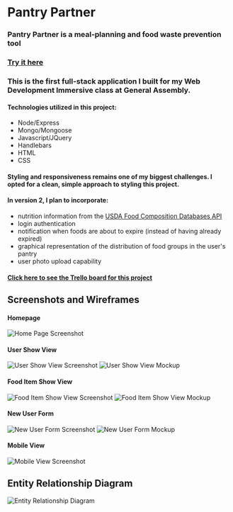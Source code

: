 # Pantry Partner

### Pantry Partner is a meal-planning and food waste prevention tool
### [Try it here](https://pantry-partner.herokuapp.com/)

### This is the first full-stack application I built for my Web Development Immersive class at General Assembly.
#### Technologies utilized in this project:
* Node/Express
* Mongo/Mongoose
* Javascript/JQuery
* Handlebars
* HTML
* CSS

#### Styling and responsiveness remains one of my biggest challenges. I opted for a clean, simple approach to styling this project.

#### In version 2, I plan to incorporate:
* nutrition information from the [USDA Food Composition Databases API](https://ndb.nal.usda.gov/ndb/doc/)
* login authentication
* notification when foods are about to expire (instead of having already expired)
* graphical representation of the distribution of food groups in the user's pantry
* user photo upload capability

#### [Click here to see the Trello board for this project](https://trello.com/b/cwAsT9w7/wdi-project-2)

## Screenshots and Wireframes

#### Homepage
![Home Page Screenshot](http://i.imgur.com/xQoIdo3l.png "Home Page Screenshot")

#### User Show View
![User Show View Screenshot](http://i.imgur.com/jCgG4Txl.png "User Show View Screenshot")
![User Show View Mockup](http://i.imgur.com/zLfIdi2l.jpg "User Show View Mockup")

#### Food Item Show View
![Food Item Show View Screenshot](http://i.imgur.com/3PXFcz6l.png "Food Item Show View Screenshot")
![Food Item Show View Mockup](http://i.imgur.com/yTL6Qpxl.jpg "Food Item Show View Mockup")

#### New User Form
![New User Form Screenshot](http://i.imgur.com/7Ehn8iIl.png "New User Form Screenshot")
![New User Form Mockup](http://i.imgur.com/7V7AGY8l.jpg "New User Form Mockup")

#### Mobile View
![Mobile View Screenshot](http://i.imgur.com/2i5OMXNl.png "Mobile View Screenshot")


## Entity Relationship Diagram
![Entity Relationship Diagram](http://i.imgur.com/oOpj2oo.jpg "Entity Relationship Diagram")
